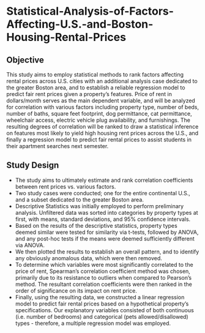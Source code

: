 # Statistical-Analysis-of-Factors-Affecting-U.S.-and-Boston-Housing-Rental-Prices
## Objective
This study aims to employ statistical methods to rank factors affecting rental prices across U.S. cities with an additional analysis case dedicated to the greater Boston area, and to establish a reliable regression model to predict fair rent prices given a property’s features.
Price of rent in dollars/month serves as the main dependent variable, and will be analyzed for correlation with various factors including property type, number of beds, number of baths, square feet footprint, dog permittance, cat permittance, wheelchair access, electric vehicle plug availability, and furnishings.
The resulting degrees of correlation will be ranked to draw a statistical inference on features most likely to yield high housing rent prices across the U.S., and finally a regression model to predict fair rental prices to assist students in their apartment searches next semester.

## Study Design
- The study aims to ultimately estimate and rank correlation coefficients between rent prices vs. various factors.
- Two study cases were conducted; one for the entire continental U.S., and a subset dedicated to the greater Boston area.
- Descriptive Statistics was initially employed to perform preliminary analysis. Unfiltered data was sorted into categories by property types at first, with means, standard deviations, and 95% confidence intervals.
- Based on the results of the descriptive statistics, property types deemed similar were tested for similarity via t-tests, followed by ANOVA, and any post-hoc tests if the means were deemed sufficiently different via ANOVA.
- We then plotted the results to establish an overall pattern, and to identify any obviously anomalous data, which were then removed.
- To determine which variables were most significantly correlated to the price of rent, Spearman’s correlation coefficient method was chosen, primarily due to its resistance to outliers when compared to Pearson’s method. The resultant correlation coefficients were then ranked in the order of significance on its impact on rent price.
- Finally, using the resulting data, we constructed a linear regression model to predict fair rental prices based on a hypothetical property’s specifications. Our explanatory variables consisted of both continuous (i.e. number of bedrooms) and categorical (pets allowed/disallowed) types - therefore, a multiple regression model was employed.
